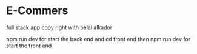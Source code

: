 # E-Commers
full stack app copy right with belal alkador

npm run dev for start the back end 
and cd front end then
 npm run dev for start the front end 
